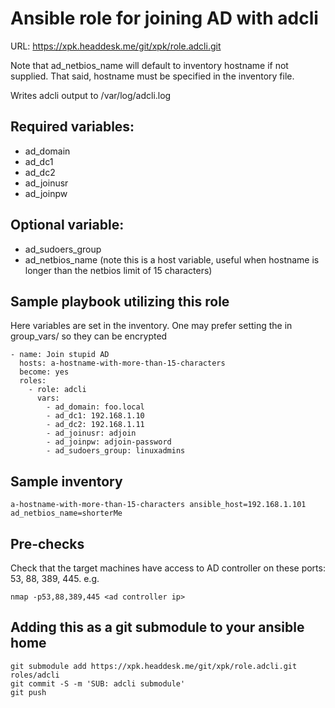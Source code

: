 # Ansible role for joining AD with adcli
URL: https://xpk.headdesk.me/git/xpk/role.adcli.git

Note that ad_netbios_name will default to inventory hostname if not supplied. That said, hostname must be specified in the inventory file.

Writes adcli output to /var/log/adcli.log

## Required variables:
- ad_domain 
- ad_dc1
- ad_dc2
- ad_joinusr
- ad_joinpw

## Optional variable:
- ad_sudoers_group
- ad_netbios_name (note this is a host variable, useful when hostname is longer than the netbios limit of 15 characters)

## Sample playbook utilizing this role
Here variables are set in the inventory. One may prefer setting the in group_vars/ so they can be encrypted

```
- name: Join stupid AD
  hosts: a-hostname-with-more-than-15-characters
  become: yes
  roles:
    - role: adcli
      vars:
        - ad_domain: foo.local
        - ad_dc1: 192.168.1.10
        - ad_dc2: 192.168.1.11
        - ad_joinusr: adjoin
        - ad_joinpw: adjoin-password
        - ad_sudoers_group: linuxadmins
```

## Sample inventory
```
a-hostname-with-more-than-15-characters ansible_host=192.168.1.101 ad_netbios_name=shorterMe
```


## Pre-checks
Check that the target machines have access to AD controller on these ports: 53, 88, 389, 445. e.g.
```
nmap -p53,88,389,445 <ad controller ip>
```


## Adding this as a git submodule to your ansible home
```
git submodule add https://xpk.headdesk.me/git/xpk/role.adcli.git roles/adcli
git commit -S -m 'SUB: adcli submodule'
git push
```
